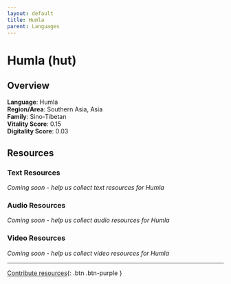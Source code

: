 ```yaml
---
layout: default
title: Humla
parent: Languages
---
```


# Humla (hut)

## Overview

**Language**: Humla  
**Region/Area**: Southern Asia, Asia  
**Family**: Sino-Tibetan  
**Vitality Score**: 0.15  
**Digitality Score**: 0.03  

## Resources

### Text Resources
*Coming soon - help us collect text resources for Humla*

### Audio Resources
*Coming soon - help us collect audio resources for Humla*

### Video Resources
*Coming soon - help us collect video resources for Humla*

---

[Contribute resources](https://fairtrain.github.io/){: .btn .btn-purple }
